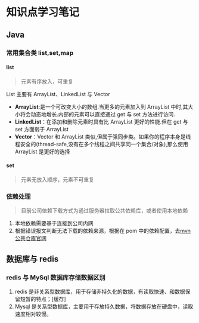 # 知识点学习笔记

## Java

### 常用集合类 list,set,map

#### list

> 元素有序放入，可重复

List 主要有 ArrayList、LinkedList 与 Vector

- **ArrayList**:是一个可改变大小的数组.当更多的元素加入到 ArrayList 中时,其大小将会动态地增长.内部的元素可以直接通过 get 与 set 方法进行访问.
- **LinkedList**：在添加和删除元素时具有比 ArrayList 更好的性能.但在 get 与 set 方面弱于 ArrayList
- **Vector**：Vector 和 ArrayList 类似,但属于强同步类。如果你的程序本身是线程安全的(thread-safe,没有在多个线程之间共享同一个集合/对象),那么使用 ArrayList 是更好的选择

#### set

> 元素无放入顺序，元素不可重复

### 依赖处理

> 目前公司依赖下载方式为通过服务器拉取公共依赖库，或者使用本地依赖

1. 本地依赖需要基于连接到公司内网
2. 根据错误报文判断无法下载的依赖来源，根据在 pom 中的依赖配置，去[mvn 公共仓库官网](https://mvnrepository.com/)

## 数据库与 redis

### redis 与 MySql 数据库存储数据区别

1. redis 是非关系型数据库，用于存储非持久化的数据，有读取快速、和数据保留短暂的特点；[缓存]
2. Mysql 是关系型数据库，主要用于存放持久数据，将数据存放在硬盘中，读取速度相对较慢。
